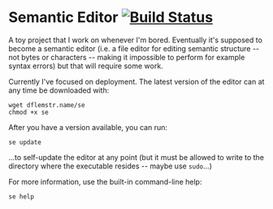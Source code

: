 # Semantic Editor [![Build Status](https://travis-ci.org/dflemstr/semantic-editor.svg)](https://travis-ci.org/dflemstr/semantic-editor)

A toy project that I work on whenever I'm bored.  Eventually it's
supposed to become a semantic editor (i.e. a file editor for editing
semantic structure -- not bytes or characters -- making it impossible
to perform for example syntax errors) but that will require some work.

Currently I've focused on deployment.  The latest version of the
editor can at any time be downloaded with:

    wget dflemstr.name/se
    chmod +x se

After you have a version available, you can run:

    se update

...to self-update the editor at any point (but it must be allowed to
write to the directory where the executable resides -- maybe use
`sudo`...)

For more information, use the built-in command-line help:

    se help
